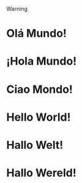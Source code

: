 > [!WARNING]
> # <b>Olá Mundo!</b>
# <b>¡Hola Mundo!</b>
# <b>Ciao Mondo!</b>
# <b>Hello World!</b>
# <b>Hallo Welt!</b>
# <b>Hallo Wereld!</b>
